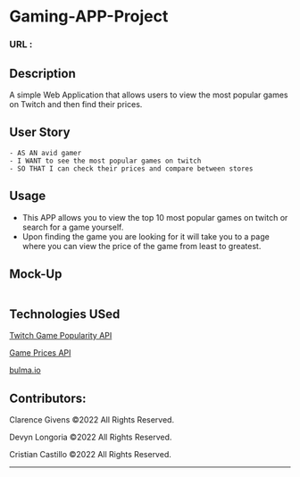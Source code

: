 # Gaming-APP-Project

### URL :

## Description

A simple Web Application that allows users to view the most popular games on Twitch and then find their prices.

## User Story

```
- AS AN avid gamer
- I WANT to see the most popular games on twitch
- SO THAT I can check their prices and compare between stores
```

## Usage

- This APP allows you to view the top 10 most popular games on twitch or search for a game yourself.
- Upon finding the game you are looking for it will take you to a page where you can view the price of the game from least to greatest.

## Mock-Up

![]()

## Technologies USed

<p><a href="https://rapidapi.com/jamesrabels-96HXl7ebedl/api/twitch-game-popularity/">Twitch Game Popularity API</a></p>
<p><a href="https://rapidapi.com/wim.onderbeke/api/game-prices/">Game Prices API</a></p>
<p><a href="https://bulma.io">bulma.io</a></p>

## Contributors:

Clarence Givens &copy;2022 All Rights Reserved.

Devyn Longoria &copy;2022 All Rights Reserved.

Cristian Castillo &copy;2022 All Rights Reserved.

---
